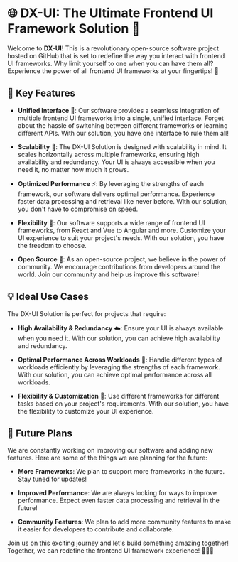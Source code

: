 # 🌐 DX-UI: The Ultimate Frontend UI Framework Solution 🚀

Welcome to **DX-UI**! This is a revolutionary open-source software project hosted on GitHub that is set to redefine the way you interact with frontend UI frameworks. Why limit yourself to one when you can have them all? Experience the power of all frontend UI frameworks at your fingertips! 🎉

## 🎯 Key Features

- **Unified Interface** 🔄: Our software provides a seamless integration of multiple frontend UI frameworks into a single, unified interface. Forget about the hassle of switching between different frameworks or learning different APIs. With our solution, you have one interface to rule them all!

- **Scalability** 💪: The DX-UI Solution is designed with scalability in mind. It scales horizontally across multiple frameworks, ensuring high availability and redundancy. Your UI is always accessible when you need it, no matter how much it grows.

- **Optimized Performance** ⚡: By leveraging the strengths of each framework, our software delivers optimal performance. Experience faster data processing and retrieval like never before. With our solution, you don't have to compromise on speed.

- **Flexibility** 🌈: Our software supports a wide range of frontend UI frameworks, from React and Vue to Angular and more. Customize your UI experience to suit your project's needs. With our solution, you have the freedom to choose.

- **Open Source** 🤝: As an open-source project, we believe in the power of community. We encourage contributions from developers around the world. Join our community and help us improve this software!

## 💡 Ideal Use Cases

The DX-UI Solution is perfect for projects that require:

- **High Availability & Redundancy** ☁️: Ensure your UI is always available when you need it. With our solution, you can achieve high availability and redundancy.

- **Optimal Performance Across Workloads** 🚀: Handle different types of workloads efficiently by leveraging the strengths of each framework. With our solution, you can achieve optimal performance across all workloads.

- **Flexibility & Customization** 🔧: Use different frameworks for different tasks based on your project's requirements. With our solution, you have the flexibility to customize your UI experience.

## 🌟 Future Plans

We are constantly working on improving our software and adding new features. Here are some of the things we are planning for the future:

- **More Frameworks**: We plan to support more frameworks in the future. Stay tuned for updates!

- **Improved Performance**: We are always looking for ways to improve performance. Expect even faster data processing and retrieval in the future!

- **Community Features**: We plan to add more community features to make it easier for developers to contribute and collaborate.

Join us on this exciting journey and let's build something amazing together! Together, we can redefine the frontend UI framework experience! 🎉🌐🚀